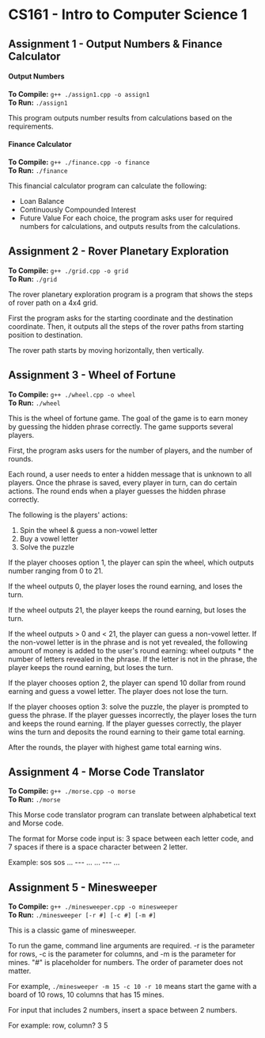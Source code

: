 # CS161 - Intro to Computer Science 1
## Assignment 1 - Output Numbers & Finance Calculator
#### Output Numbers
**To Compile:** `g++ ./assign1.cpp -o assign1`  
**To Run:** `./assign1`  

This program outputs number results from calculations based on the requirements.
#### Finance Calculator
**To Compile:** `g++ ./finance.cpp -o finance`  
**To Run:** `./finance`  

This financial calculator program can calculate the following:
- Loan Balance
- Continuously Compounded Interest
- Future Value
For each choice, the program asks user for required numbers for calculations, and outputs results from the calculations.

## Assignment 2 - Rover Planetary Exploration
**To Compile:** `g++ ./grid.cpp -o grid`  
**To Run:** `./grid`  

The rover planetary exploration program is a program that shows the steps of rover path on a 4x4 grid.

First the program asks for the starting coordinate and the destination coordinate. Then, it outputs all the steps of the rover paths from starting position to destination.

The rover path starts by moving horizontally, then vertically.

## Assignment 3 - Wheel of Fortune
**To Compile:** `g++ ./wheel.cpp -o wheel`  
**To Run:** `./wheel`  

This is the wheel of fortune game. The goal of the game is to earn money by guessing the hidden phrase correctly. The game supports several players.

First, the program asks users for the number of players, and the number of rounds.

Each round, a user needs to enter a hidden message that is unknown to all players. Once the phrase is saved, every player in turn, can do certain actions. The round ends when a player guesses the hidden phrase correctly.

The following is the players' actions:
1. Spin the wheel & guess a non-vowel letter
2. Buy a vowel letter
3. Solve the puzzle

If the player chooses option 1, the player can spin the wheel, which outputs number ranging from 0 to 21.

If the wheel outputs 0, the player loses the round earning, and loses the turn.

If the wheel outputs 21, the player keeps the round earning, but loses the turn.

If the wheel outputs > 0 and < 21, the player can guess a non-vowel letter. If the non-vowel letter is in the phrase and is not yet revealed, the following amount of money is added to the user's round earning: wheel outputs * the number of letters revealed in the phrase. If the letter is not in the phrase, the player keeps the round earning, but loses the turn.

If the player chooses option 2, the player can spend 10 dollar from round earning and guess a vowel letter. The player does not lose the turn.

If the player chooses option 3: solve the puzzle, the player is prompted to guess the phrase. If the player guesses incorrectly, the player loses the turn and keeps the round earning. If the player guesses correctly, the player wins the turn and deposits the round earning to their game total earning.

After the rounds, the player with highest game total earning wins.

## Assignment 4 - Morse Code Translator
**To Compile:** `g++ ./morse.cpp -o morse`  
**To Run:** `./morse`  

This Morse code translator program can translate between alphabetical text and Morse code.

The format for Morse code input is: 3 space between each letter code, and 7 spaces if there is a space character between 2 letter.

Example:
sos sos
...   ---   ...       ...   ---   ...

## Assignment 5 - Minesweeper
**To Compile:** `g++ ./minesweeper.cpp -o minesweeper`  
**To Run:** `./minesweeper [-r #] [-c #] [-m #]`  

This is a classic game of minesweeper.

To run the game, command line arguments are required. -r is the parameter for rows, -c is the parameter for columns, and -m is the parameter for mines. "#" is placeholder for numbers. The order of parameter does not matter.

For example, `./minesweeper -m 15 -c 10 -r 10` means start the game with a board of 10 rows, 10 columns that has 15 mines.

For input that includes 2 numbers, insert a space between 2 numbers.

For example: row, column? 3 5
